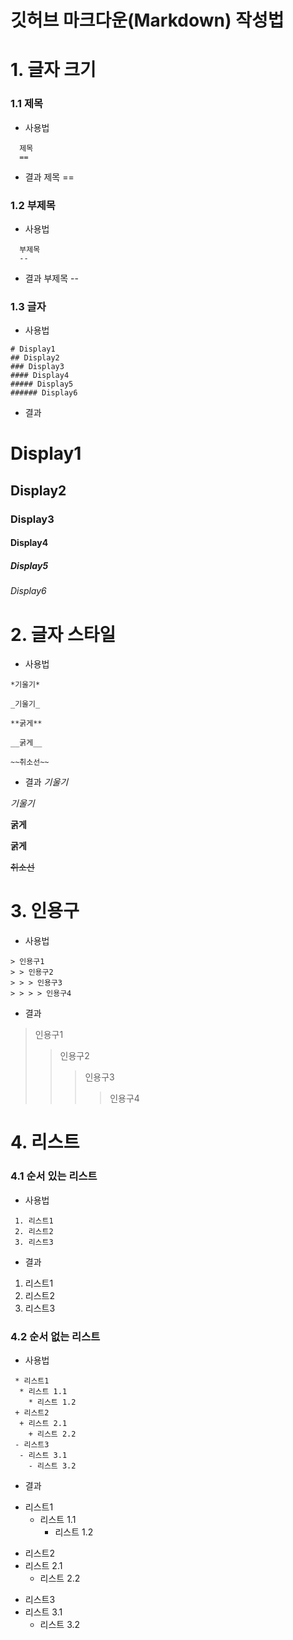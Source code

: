 깃허브 마크다운(Markdown) 작성법
==========================


# 1. 글자 크기

### 1.1 제목
- 사용법
```
  제목
  ==
```

- 결과
제목
==


### 1.2 부제목
- 사용법
```
  부제목
  --
```

- 결과
부제목
--


### 1.3 글자
- 사용법
```
# Display1
## Display2
### Display3
#### Display4
##### Display5
###### Display6
```
- 결과
# Display1
## Display2
### Display3
#### Display4
##### Display5
###### Display6


# 2. 글자 스타일
- 사용법
```
*기울기*

_기울기_

**굵게**

__굵게__

~~취소선~~
```

- 결과
*기울기*

_기울기_

**굵게**

__굵게__

~~취소선~~

# 3. 인용구
- 사용법
```
> 인용구1
> > 인용구2
> > > 인용구3
> > > > 인용구4
```

- 결과
> 인용구1
> > 인용구2
> > > 인용구3
> > > > 인용구4


# 4. 리스트
### 4.1 순서 있는 리스트
- 사용법
```
 1. 리스트1
 2. 리스트2
 3. 리스트3
```
- 결과
 1. 리스트1
 2. 리스트2
 3. 리스트3
 
 ### 4.2 순서 없는 리스트
 
- 사용법
```
 * 리스트1
  * 리스트 1.1
    * 리스트 1.2
 + 리스트2
  + 리스트 2.1
    + 리스트 2.2
 - 리스트3
  - 리스트 3.1
    - 리스트 3.2
```
- 결과
* 리스트1
  * 리스트 1.1
    * 리스트 1.2
 + 리스트2
  + 리스트 2.1
    + 리스트 2.2
 - 리스트3
  - 리스트 3.1
    - 리스트 3.2
